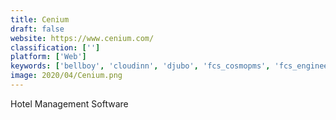 ```yaml
---
title: Cenium
draft: false 
website: https://www.cenium.com/
classification: ['']
platform: ['Web']
keywords: ['bellboy', 'cloudinn', 'djubo', 'fcs_cosmopms', 'fcs_engineering_maintenance_management', 'fcs_gateway_and_call_accounting', 'fcs_voice_and_digital_messaging', 'h.o.p.e_hotel_management_software', 'hotelier_property_management_system', 'hotellinx', 'ics', 'loungeup', 'otello', 'rhapsody', 'satin_software', 'skyware_pms', 'travelclick', 'ezee_absolute', 'ezee_centrix', 'ezee_frontdesk', 'uhotelbooking']
image: 2020/04/Cenium.png
---
```

Hotel Management Software